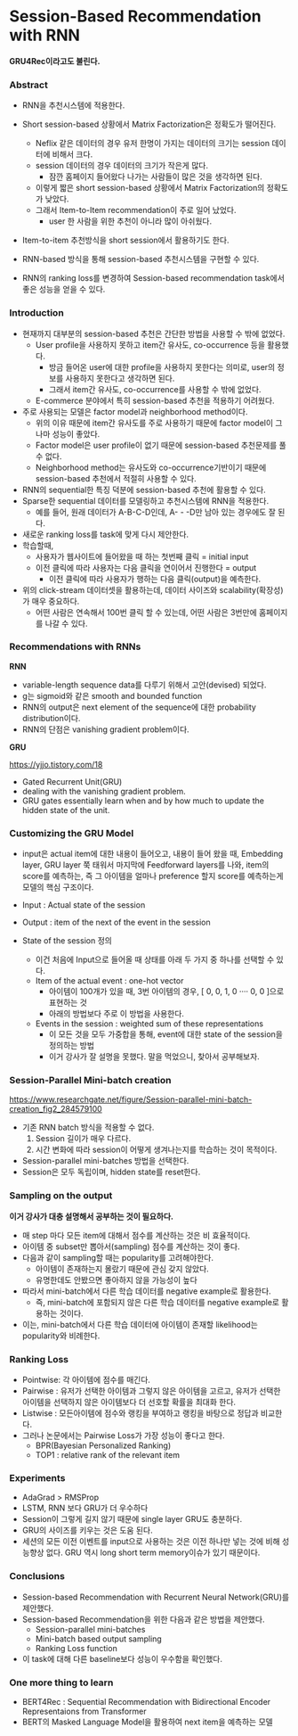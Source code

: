 # Session-Based Recommendation with RNN

__GRU4Rec이라고도 불린다.__

### Abstract

* RNN을 추천시스템에 적용한다.

* Short session-based 상황에서 Matrix Factorization은 정확도가 떨어진다.

  * Neflix 같은 데이터의 경우 유저 한명이 가지는 데이터의 크기는 session 데이터에 비해서 크다.
  * session 데이터의 경우 데이터의 크기가 작은게 많다.
    * 잠깐 홈페이지 들어왔다 나가는 사람들이 많은 것을 생각하면 된다.
  * 이렇게 짧은 short session-based 상황에서 Matrix Factorization의 정확도가 낮았다.
  * 그래서 Item-to-Item recommendation이 주로 일어 났었다.
    * user 한 사람을 위한 추천이 아니라 많이 아쉬웠다.

  

* Item-to-item 추천방식을 short session에서 활용하기도 한다.

* RNN-based 방식을 통해 session-based 추천시스템을 구현할 수 있다.

* RNN의 ranking loss를 변경하여 Session-based recommendation task에서 좋은 성능을 얻을 수 있다.



### Introduction

* 현재까지 대부분의 session-based 추천은 간단한 방법을 사용할 수 밖에 없었다.
  * User profile을 사용하지 못하고 item간 유사도, co-occurrence 등을 활용했다.
    * 방금 들어온 user에 대한 profile을 사용하지 못한다는 의미로, user의 정보를 사용하지 못한다고 생각하면 된다.
    * 그래서 item간 유사도, co-occurrence를 사용할 수 밖에 없었다.
  * E-commerce 분야에서 특히 session-based 추천을 적용하기 어려웠다.
* 주로 사용되는 모델은 factor model과 neighborhood method이다.
  * 위의 이유 때문에 item간 유사도를 주로 사용하기 때문에 factor model이 그나마 성능이 좋았다.
  * Factor model은 user profile이 없기 때문에 session-based 추천문제를 풀 수 없다.
  * Neighborhood method는 유사도와 co-occurrence기반이기 때문에 session-based 추천에서 적절히 사용할 수 있다.
* RNN의 sequential한 특징 덕분에 session-based 추천에 활용할 수 있다.
* Sparse한 sequential 데이터를 모델링하고 추천시스템에 RNN을 적용한다.
  * 예를 들어, 원래 데이터가 A-B-C-D인데, A- - -D만 남아 있는 경우에도 잘 된다.
* 새로운 ranking loss를 task에 맞게 다시 제안한다.
* 학습할때,
  * 사용자가 웹사이트에 들어왔을 때 하는 첫번째 클릭 = initial input
  * 이전 클릭에 따라 사용자는 다음 클릭을 연이어서 진행한다 = output
    * 이전 클릭에 따라 사용자가 행하는 다음 클릭(output)을 예측한다.
* 위의 click-stream 데이터셋을 활용하는데, 데이터 사이즈와 scalability(확장성)가 매우 중요하다.
  * 어떤 사람은 연속해서 100번 클릭 할 수 있는데, 어떤 사람은 3번만에 홈페이지를 나갈 수 있다.



### Recommendations with RNNs

__RNN__

* variable-length sequence data를 다루기 위해서 고안(devised) 되었다.
* g는 sigmoid와 같은 smooth and bounded function
* RNN의 output은 next element of the sequence에 대한 probability distribution이다.
* RNN의 단점은 vanishing gradient problem이다.

__GRU__

https://yjjo.tistory.com/18

* Gated Recurrent Unit(GRU)
* dealing with the vanishing gradient problem.
* GRU gates essentially learn when and by how much to update the hidden state of the unit.



### Customizing the GRU Model

* input은 actual item에 대한 내용이 들어오고, 내용이 들어 왔을 때, Embedding layer, GRU layer 쭉 태워서 마지막에 Feedforward layers를 나와, item의 score를 예측하는, 즉 그 아이템을 얼마나 preference 할지 score를 예측하는게 모델의 핵심 구조이다.



* Input : Actual state of the session
* Output : item of the next of the event in the session
* State of the session 정의
  * 이건 처음에 Input으로 들어올 때 상태를 아래 두 가지 중 하나를 선택할 수 있다.
  * Item of the actual event : one-hot vector
    * 아이템이 100개가 있을 때, 3번 아이템의 경우, [ 0, 0, 1, 0 ···· 0, 0 ]으로 표현하는 것
    * 아래의 방법보다 주로 이 방법을 사용한다.
  * Events in the session : weighted sum of these representations
    * 이 모든 것을 모두 가중합을 통해, event에 대한 state of the session을 정의하는 방법
    * 이거 강사가 잘 설명을 못했다. 말을 먹었으니, 찾아서 공부해보자.



### Session-Parallel Mini-batch creation

https://www.researchgate.net/figure/Session-parallel-mini-batch-creation_fig2_284579100

* 기존 RNN batch 방식을 적용할 수 없다.
  1. Session 길이가 매우 다르다.
  2. 시간 변화에 따라 session이 어떻게 생겨나는지를 학습하는 것이 목적이다.
* Session-parallel mini-batches 방법을 선택한다.
* Session은 모두 독립이며, hidden state를 reset한다.



### Sampling on the output 

__이거 강사가 대충 설명해서 공부하는 것이 필요하다.__

* 매 step 마다 모든 item에 대해서 점수를 계산하는 것은 비 효율적이다.
* 아이템 중 subset만 뽑아서(sampling) 점수를 계산하는 것이 좋다.
* 다음과 같이 sampling할 때는 popularity를 고려해야한다.
  * 아이템이 존재하는지 몰랐기 때문에 관심 갖지 않았다.
  * 유명한데도 안봤으면 좋아하지 않을 가능성이 높다
* 따라서 mini-batch에서 다른 학습 데이터를 negative example로 활용한다.
  * 즉, mini-batch에 포함되지 않은 다른 학습 데이터를 negative example로 활용하는 것이다.
* 이는, mini-batch에서 다른 학습 데이터에 아이템이 존재할 likelihood는 popularity와 비례한다.



### Ranking Loss

* Pointwise: 각 아이템에 점수를 매긴다.
* Pairwise : 유저가 선택한 아이템과 그렇지 않은 아이템을 고르고, 유저가 선택한 아이템을 선택하지 않은 아이템보다 더 선호할 확률을 최대화 한다.
* Listwise : 모든아이템에 점수와 랭킹을 부여하고 랭킹을 바탕으로 정답과 비교한다.
* 그러나 논문에서는 Pairwise Loss가 가장 성능이 좋다고 한다.
  * BPR(Bayesian Personalized Ranking)
  * TOP1 : relative rank of the relevant item



### Experiments

* AdaGrad > RMSProp
* LSTM, RNN 보다 GRU가 더 우수하다
* Session이 그렇게 길지 않기 때문에 single layer GRU도 충분하다.
* GRU의 사이즈를 키우는 것은 도움 된다.
* 세션의 모든 이전 이벤트를 input으로 사용하는 것은 이전 하나만 넣는 것에 비해 성능향상 없다. GRU 역시 long short term memory이슈가 있기 때문이다.



### Conclusions

* Session-based Recommendation with Recurrent Neural Network(GRU)를 제안했다.
* Session-based Recommendation을 위한 다음과 같은 방법을 제안했다.
  * Session-parallel mini-batches
  * Mini-batch based output sampling
  * Ranking Loss function
* 이 task에 대해 다른 baseline보다 성능이 우수함을 확인했다.



### One more thing to learn

* BERT4Rec : Sequential Recommendation with Bidirectional Encoder Representaions from Transformer
* BERT의 Masked Language Model을 활용하여 next item을 예측하는 모델